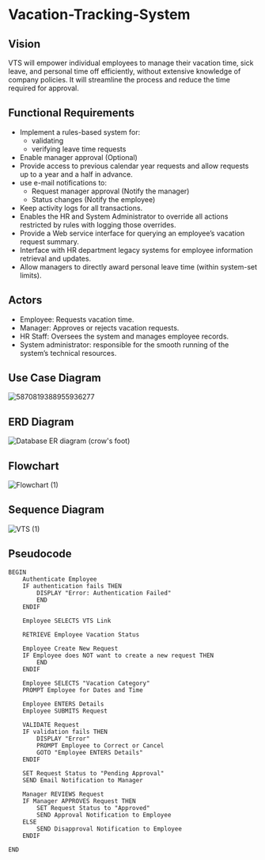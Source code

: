 # Vacation-Tracking-System

## Vision

VTS will empower individual employees to manage their vacation time, sick leave, and personal time off efficiently, without extensive knowledge of company policies. It will streamline the process and reduce the time required for approval.

## Functional Requirements

- Implement a rules-based system for:
  - validating
  - verifying leave time requests
- Enable manager approval (Optional)
- Provide access to previous calendar year requests and allow requests up to a year and a half in advance.
- use e-mail notifications to:
  -  Request manager approval (Notify the manager)
  -  Status changes (Notify the employee)
- Keep activity logs for all transactions.
- Enables the HR and System Administrator to override all actions restricted by rules with logging those overrides.
- Provide a Web service interface for querying an employee’s vacation request summary.
- Interface with HR department legacy systems for employee information retrieval and updates.
- Allow managers to directly award personal leave time (within system-set limits).


## Actors

- Employee: Requests vacation time.
- Manager: Approves or rejects vacation requests.
- HR Staff: Oversees the system and manages employee records.
- System administrator: responsible for the smooth running of the system’s technical resources.


## Use Case Diagram

![5870819388955936277](https://github.com/user-attachments/assets/809f9bc7-48e1-4c8f-9ea5-39c89d526753)


## ERD Diagram

![Database ER diagram (crow's foot)](https://github.com/user-attachments/assets/c39e1613-fcd0-4ad2-a762-90302834ee4a)


## Flowchart

![Flowchart (1)](https://github.com/user-attachments/assets/54d5e590-34e7-44e0-ad83-6d932e129ba6)


## Sequence Diagram

![VTS (1)](https://github.com/user-attachments/assets/01ce3e74-3fa8-4514-a881-2ca52304cbd2)


## Pseudocode

```
BEGIN
    Authenticate Employee
    IF authentication fails THEN
        DISPLAY "Error: Authentication Failed"
        END
    ENDIF

    Employee SELECTS VTS Link

    RETRIEVE Employee Vacation Status

    Employee Create New Request
    IF Employee does NOT want to create a new request THEN
        END
    ENDIF

    Employee SELECTS "Vacation Category"
    PROMPT Employee for Dates and Time

    Employee ENTERS Details
    Employee SUBMITS Request

    VALIDATE Request
    IF validation fails THEN
        DISPLAY "Error"
        PROMPT Employee to Correct or Cancel
        GOTO "Employee ENTERS Details"
    ENDIF

    SET Request Status to "Pending Approval"
    SEND Email Notification to Manager

    Manager REVIEWS Request
    IF Manager APPROVES Request THEN
        SET Request Status to "Approved"
        SEND Approval Notification to Employee
    ELSE
        SEND Disapproval Notification to Employee
    ENDIF

END

```



